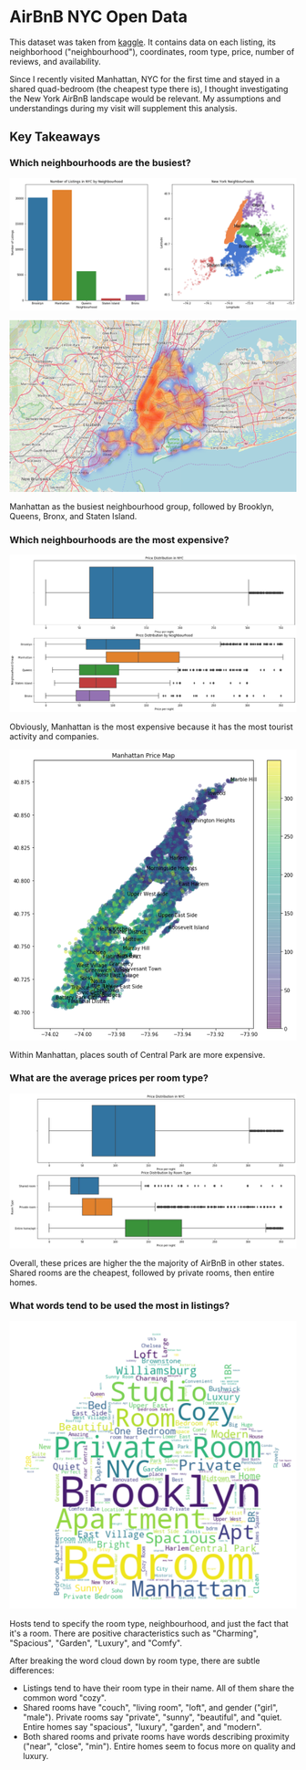 # AirBnB NYC Open Data

This dataset was taken from <a href="https://www.kaggle.com/dgomonov/new-york-city-airbnb-open-data/">kaggle</a>. It contains data on each listing, its neighborhood ("neighbourhood"), coordinates, room type, price, number of reviews, and availability. 

Since I recently visited Manhattan, NYC for the first time and stayed in a shared quad-bedroom (the cheapest type there is), I thought investigating the New York AirBnB landscape would be relevant. My assumptions and understandings during my visit will supplement this analysis.

## Key Takeaways

### Which neighbourhoods are the busiest?

![NYC AirBnB Listings](./images/image-1.png)

![NYC AirBnB Listings 2](./images/NYC_map.png)

Manhattan as the busiest neighbourhood group, followed by Brooklyn, Queens, Bronx, and Staten Island.

### Which neighbourhoods are the most expensive?

![NYC AirBnB Prices by Neighbourhood](./images/image-2.png)

Obviously, Manhattan is the most expensive because it has the most tourist activity and companies. 

![NYC AirBnB Prices](./images/NYC_map_prices.png)

Within Manhattan, places south of Central Park are more expensive.

### What are the average prices per room type?

![NYC AirBnB Prices by Room Type](./images/image-3.png)

Overall, these prices are higher the the majority of AirBnB in other states. Shared rooms are the cheapest, followed by private rooms, then entire homes.

### What words tend to be used the most in listings?

![NYC AirBnB Word Cloud](./images/image-4.png)

Hosts tend to specify the room type, neighbourhood, and just the fact that it's a room. There are positive characteristics such as "Charming", "Spacious", "Garden", "Luxury", and "Comfy". 

After breaking the word cloud down by room type, there are subtle differences:
* Listings tend to have their room type in their name. All of them share the common word "cozy".
* Shared rooms have "couch", "living room", "loft", and gender ("girl", "male"). Private rooms say "private", "sunny", "beautiful", and "quiet. Entire homes say "spacious", "luxury", "garden", and "modern".
* Both shared rooms and private rooms have words describing proximity ("near", "close", "min"). Entire homes seem to focus more on quality and luxury.
